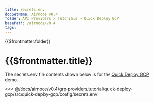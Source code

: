 ```yaml
---
title: secrets.env
docSetName: Airnode v0.4
folder: API Providers > Tutorials > Quick Deploy GCP
basePath: /airnode/v0.4
tags:
---
```


<TitleSpan>{{$frontmatter.folder}}</TitleSpan>

# {{$frontmatter.title}}

<VersionWarning/>

The secrets.env file contents shown below is for the [Quick Deploy GCP](./)
demo.

<!-- prettier-ignore -->
<<< @/docs/airnode/v0.4/grp-providers/tutorial/quick-deploy-gcp/src/quick-deploy-gcp/config/secrets.env
